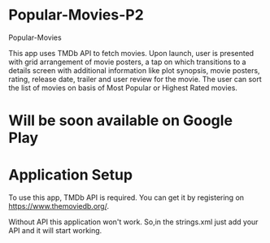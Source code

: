 # Popular-Movies-P2
Popular-Movies

This app uses TMDb API to fetch movies. Upon launch, user is presented with grid arrangement of movie posters, a tap on which transitions to a details screen with additional information like plot synopsis, movie posters, rating, release date, trailer and user review for the movie. The user can sort the list of movies on basis of Most Popular or Highest Rated movies.

# Will be soon available on Google Play

# Application Setup

To use this app, TMDb API is required. You can get it by registering on https://www.themoviedb.org/.

Without API this application won't work.
So,in the strings.xml just add your API and it will start working.
